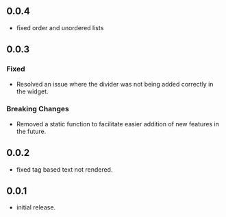 
## 0.0.4

*  fixed order and unordered lists
## 0.0.3
### Fixed
- Resolved an issue where the divider was not being added correctly in the widget.
### Breaking Changes
- Removed a static function to facilitate easier addition of new features in the future.


## 0.0.2

*  fixed tag based text not rendered.
## 0.0.1

*  initial release.

